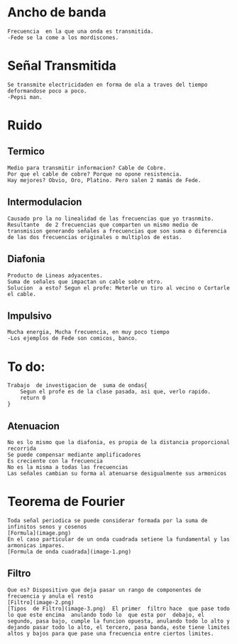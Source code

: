 # Ancho de banda

    Frecuencia  en la que una onda es transmitida.
    -Fede se la come a los mordiscones.

# Señal Transmitida

    Se transmite electricidaden en forma de ola a traves del tiempo deformandose poco a poco.
    -Pepsi man.

# Ruido

## Termico

    Medio para transmitir informacion? Cable de Cobre.
    Por que el cable de cobre? Porque no opone resistencia.
    Hay mejores? Obvio, Oro, Platino. Pero salen 2 mamás de Fede.

## Intermodulacion

    Causado pro la no linealidad de las frecuencias que yo trasnmito.
    Resultante  de 2 frecuencias que comparten un mismo medio de transmision generando señales a frecuencias que son suma o diferencia de las dos frecuencias originales o multiplos de estas.

## Diafonia

    Producto de Lineas adyacentes.
    Suma de señales que impactan un cable sobre otro.
    Solucion  a esto? Segun el profe: Meterle un tiro al vecino o Cortarle el cable.

## Impulsivo

    Mucha energia, Mucha frecuencia, en muy poco tiempo
    -Los ejemplos de Fede son comicos, banco.

# To do:

    Trabajo  de investigacion de  suma de ondas{
        Segun el profe es de la clase pasada, asi que, verlo rapido.
        return 0
    }

## Atenuacion

    No es lo mismo que la diafonia, es propia de la distancia proporcional recorrida
    Se puede compensar mediante amplificadores
    Es creciente con la frecuencia
    No es la misma a todas las frecuencias
    Las señales cambian su forma al atenuarse desigualmente sus armonicos

# Teorema de Fourier

    Toda señal periodica se puede considerar formada por la suma de infinitos senos y cosenos
    [Formula](image.png)
    En el caso particular de un onda cuadrada setiene la fundamental y las armonicas impares.
    [Formula de onda cuadrada](image-1.png)

## Filtro

    Que es? Dispositivo que deja pasar un rango de componentes de frecuencia y anula el resto
    [Filtro](image-2.png)
    [Tipos  de Filtro](image-3.png)  El primer  filtro hace  que pase todo lo que este encima  anulando todo lo  que esta por  debajo, el segundo, pasa bajo, cumple la funcion opuesta, anulando todo lo alto y dejando pasar todo lo alto, el tercero, pasa banda, este tiene limites altos y bajos para que pase una frecuencia entre ciertos limites.
